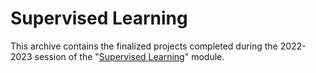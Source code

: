 # Supervised Learning
This archive contains the finalized projects completed during the 2022-2023 session of the "[Supervised Learning](https://www.ucl.ac.uk/module-catalogue/modules/supervised-learning-COMP0078)" module.